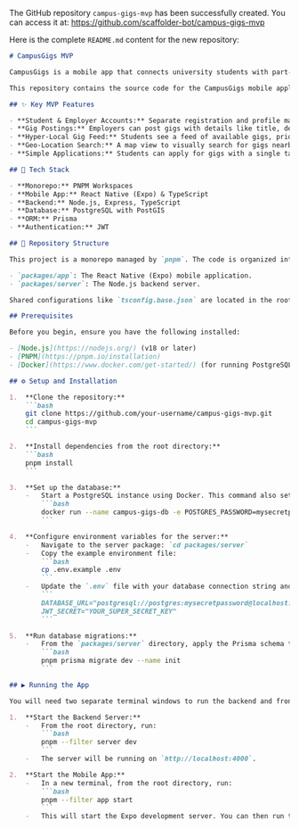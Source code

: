 The GitHub repository `campus-gigs-mvp` has been successfully created. You can access it at: https://github.com/scaffolder-bot/campus-gigs-mvp

Here is the complete `README.md` content for the new repository:

```markdown
# CampusGigs MVP

CampusGigs is a mobile app that connects university students with part-time gigs near campus. Our mission is to provide students with a simple and efficient way to find flexible work that fits their busy schedules, while helping local businesses find reliable, temporary help.

This repository contains the source code for the CampusGigs mobile application (React Native) and the backend API (Node.js/Express).

## ✨ Key MVP Features

- **Student & Employer Accounts:** Separate registration and profile management for students and businesses.
- **Gig Postings:** Employers can post gigs with details like title, description, pay, location, and time.
- **Hyper-Local Gig Feed:** Students see a feed of available gigs, prioritized by proximity to their campus.
- **Geo-Location Search:** A map view to visually search for gigs nearby.
- **Simple Applications:** Students can apply for gigs with a single tap.

## 🚀 Tech Stack

- **Monorepo:** PNPM Workspaces
- **Mobile App:** React Native (Expo) & TypeScript
- **Backend:** Node.js, Express, TypeScript
- **Database:** PostgreSQL with PostGIS
- **ORM:** Prisma
- **Authentication:** JWT

## 📂 Repository Structure

This project is a monorepo managed by `pnpm`. The code is organized into two main packages:

- `packages/app`: The React Native (Expo) mobile application.
- `packages/server`: The Node.js backend server.

Shared configurations like `tsconfig.base.json` are located in the root directory.

## Prerequisites

Before you begin, ensure you have the following installed:

- [Node.js](https://nodejs.org/) (v18 or later)
- [PNPM](https://pnpm.io/installation)
- [Docker](https://www.docker.com/get-started/) (for running PostgreSQL)

## ⚙️ Setup and Installation

1.  **Clone the repository:**
    ```bash
    git clone https://github.com/your-username/campus-gigs-mvp.git
    cd campus-gigs-mvp
    ```

2.  **Install dependencies from the root directory:**
    ```bash
    pnpm install
    ```

3.  **Set up the database:**
    -   Start a PostgreSQL instance using Docker. This command also sets up the PostGIS extension.
        ```bash
        docker run --name campus-gigs-db -e POSTGRES_PASSWORD=mysecretpassword -p 5432:5432 -d postgis/postgis
        ```

4.  **Configure environment variables for the server:**
    -   Navigate to the server package: `cd packages/server`
    -   Copy the example environment file:
        ```bash
        cp .env.example .env
        ```
    -   Update the `.env` file with your database connection string and a secure JWT secret:
        ```
        DATABASE_URL="postgresql://postgres:mysecretpassword@localhost:5432/postgres?schema=public"
        JWT_SECRET="YOUR_SUPER_SECRET_KEY"
        ```

5.  **Run database migrations:**
    -   From the `packages/server` directory, apply the Prisma schema to your database:
        ```bash
        pnpm prisma migrate dev --name init
        ```

## ▶️ Running the App

You will need two separate terminal windows to run the backend and frontend concurrently.

1.  **Start the Backend Server:**
    -   From the root directory, run:
        ```bash
        pnpm --filter server dev
        ```
    -   The server will be running on `http://localhost:4000`.

2.  **Start the Mobile App:**
    -   In a new terminal, from the root directory, run:
        ```bash
        pnpm --filter app start
        ```
    -   This will start the Expo development server. You can then run the app on an iOS simulator, Android emulator, or on your physical device using the Expo Go app.

```